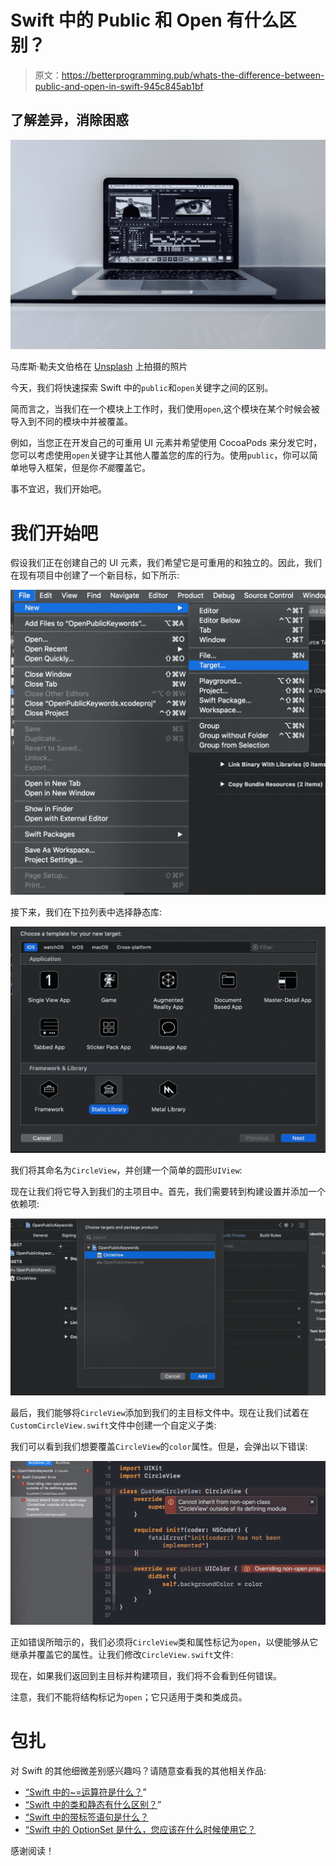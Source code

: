 # Swift 中的 Public 和 Open 有什么区别？

> 原文：<https://betterprogramming.pub/whats-the-difference-between-public-and-open-in-swift-945c845ab1bf>

## 了解差异，消除困惑

![](img/844b449a064cb3044545c3313efb4bbe.png)

马库斯·勒夫文伯格在 [Unsplash](https://unsplash.com?utm_source=medium&utm_medium=referral) 上拍摄的照片

今天，我们将快速探索 Swift 中的`public`和`open`关键字之间的区别。

简而言之，当我们在一个模块上工作时，我们使用`open`,这个模块在某个时候会被导入到不同的模块中并被覆盖。

例如，当您正在开发自己的可重用 UI 元素并希望使用 CocoaPods 来分发它时，您可以考虑使用`open`关键字让其他人覆盖您的库的行为。使用`public`，你可以简单地导入框架，但是你*不能*覆盖它。

事不宜迟，我们开始吧。

# 我们开始吧

假设我们正在创建自己的 UI 元素，我们希望它是可重用的和独立的。因此，我们在现有项目中创建了一个新目标，如下所示:

![](img/105126a8497e46ed8f870c5ca1aefd1a.png)

接下来，我们在下拉列表中选择静态库:

![](img/e468a99ccc72a43de07cbbd9e92857b9.png)

我们将其命名为`CircleView`，并创建一个简单的圆形`UIView`:

现在让我们将它导入到我们的主项目中。首先，我们需要转到构建设置并添加一个依赖项:

![](img/7bb83e93a12b5a57140fee738fd107e0.png)

最后，我们能够将`CircleView`添加到我们的主目标文件中。现在让我们试着在`CustomCircleView.swift`文件中创建一个自定义子类:

我们可以看到我们想要覆盖`CircleView`的`color`属性。但是，会弹出以下错误:

![](img/5c66570dc0fc65467455e8aab95897f7.png)

正如错误所暗示的，我们必须将`CircleView`类和属性标记为`open`，以便能够从它继承并覆盖它的属性。让我们修改`CircleView.swift`文件:

现在，如果我们返回到主目标并构建项目，我们将不会看到任何错误。

注意，我们不能将结构标记为`open`；它只适用于类和类成员。

# 包扎

对 Swift 的其他细微差别感兴趣吗？请随意查看我的其他相关作品:

*   [“Swift 中的~=运算符是什么？](https://medium.com/better-programming/what-is-the-operator-in-swift-7f6bc7623023)”
*   [“Swift 中的类和静态有什么区别？](https://medium.com/better-programming/what-is-the-difference-between-class-and-static-in-swift-3493848ed831)”
*   [“Swift 中的带标签语句是什么？](/better-programming/what-is-a-labeled-statement-in-swift-2d245ac7b4e7)
*   [“Swift 中的 OptionSet 是什么，您应该在什么时候使用它？](/better-programming/what-is-optionset-in-swift-and-when-you-should-use-it-419777f3c39)

感谢阅读！